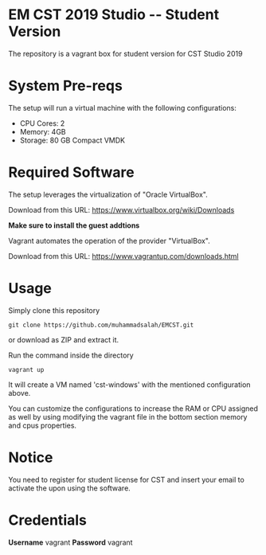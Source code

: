 # EM CST 2019 Studio -- Student Version
The repository is a vagrant box for student version for CST Studio 2019

# System Pre-reqs

The setup will run a virtual machine with the following configurations:

* CPU Cores: 2
* Memory: 4GB
* Storage: 80 GB Compact VMDK

# Required Software

The setup leverages the virtualization of "Oracle VirtualBox".

Download from this URL: https://www.virtualbox.org/wiki/Downloads

**Make sure to install the guest addtions**

Vagrant automates the operation of the provider "VirtualBox".

Download from this URL: https://www.vagrantup.com/downloads.html

# Usage

Simply clone this repository

    git clone https://github.com/muhammadsalah/EMCST.git
    
or download as ZIP and extract it.

Run the command inside the directory
    
    vagrant up
    
It will create a VM named 'cst-windows' with the mentioned configuration above.

You can customize the configurations to increase the RAM or CPU assigned as well
by using modifying the vagrant file in the bottom section memory and cpus properties.

# Notice
You need to register for student license for CST and insert your email to activate the upon
using the software.

# Credentials

**Username** vagrant
**Password** vagrant
